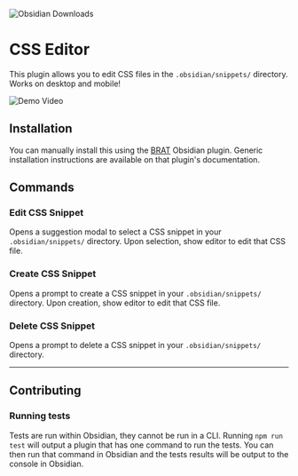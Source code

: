 ![Obsidian Downloads](https://img.shields.io/badge/dynamic/json?logo=obsidian&color=%23483699&label=downloads&query=%24%5B%22css-editor%22%5D.downloads&url=https%3A%2F%2Fraw.githubusercontent.com%2Fobsidianmd%2Fobsidian-releases%2Fmaster%2Fcommunity-plugin-stats.json)

# CSS Editor

This plugin allows you to edit CSS files in the `.obsidian/snippets/` directory. Works on desktop and mobile!

![Demo Video](docs/assets/css-editor-demo.gif)

## Installation

You can manually install this using the [BRAT](https://github.com/TfTHacker/obsidian42-brat) Obsidian plugin. Generic installation instructions are available on that plugin's documentation.

## Commands

### Edit CSS Snippet

Opens a suggestion modal to select a CSS snippet in your `.obsidian/snippets/` directory. Upon selection, show editor to edit that CSS file.

### Create CSS Snippet

Opens a prompt to create a CSS snippet in your `.obsidian/snippets/` directory. Upon creation, show editor to edit that CSS file.

### Delete CSS Snippet

Opens a prompt to delete a CSS snippet in your `.obsidian/snippets/` directory.

---

## Contributing

### Running tests

Tests are run within Obsidian, they cannot be run in a CLI. Running `npm run test` will output a plugin that has one command to run the tests. You can then run that command in Obsidian and the tests results will be output to the console in Obsidian.
